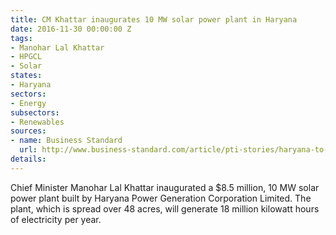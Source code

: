 ```yaml
---
title: CM Khattar inaugurates 10 MW solar power plant in Haryana
date: 2016-11-30 00:00:00 Z
tags:
- Manohar Lal Khattar
- HPGCL
- Solar
states:
- Haryana
sectors:
- Energy
subsectors:
- Renewables
sources:
- name: Business Standard
  url: http://www.business-standard.com/article/pti-stories/haryana-to-set-up-133-mw-solar-plants-116112501112_1.html
details: 
---
```


Chief Minister Manohar Lal Khattar inaugurated a $8.5 million, 10 MW solar power plant built by Haryana Power Generation Corporation Limited. The plant, which is spread over 48 acres, will generate 18 million kilowatt hours of electricity per year.
